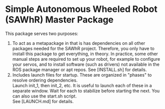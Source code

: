 # Simple Autonomous Wheeled Robot (SAWhR) Master Package

This package serves two purposes:
1. To act as a metapackage in that is has 
   dependencies on all other packages needed for the SAWhR project.
   Therefore, you only have to install this package to get everything,
   in theory.
   In practice, some other manual steps are required to set up your
   robot, for example to configure your servos, and to install software
   (such as drivers) not available in the ROS package manager or apt repos.
   See [INSTALL.sh] for details.
2. Includes launch files for startup.
   These are organized in "phases" to resolve ordering dependencies.   
   Launch init_1, then init_2, etc.  It is useful to launch each of these
   in a separate window.  Wait for each to stabilize before starting the 
   next.  You can also use the start.sh script.   
   See [LAUNCH.md] for details.




